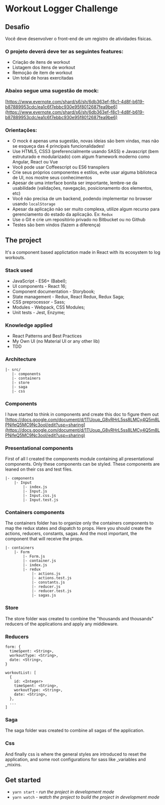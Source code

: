 # Workout Logger Challenge

## Desafio
Você deve desenvolver o front-end de um registro de atividades físicas.

### O projeto deverá deve ter as seguintes features:
- Criação de itens de workout
- Listagem dos itens de workout
- Remoção de item de workout
- Um total de horas exercitadas

### Abaixo segue uma sugestão de mock:
[https://www.evernote.com/shard/s6/sh/6db363ef-f8c1-4d8f-b619-b87889953cdc/ea1c6f7ebbc930e95f8012687fea9be6](https://www.evernote.com/shard/s6/sh/6db363ef-f8c1-4d8f-b619-b87889953cdc/ea1c6f7ebbc930e95f8012687fea9be6)

### Orientações:
- O mock é apenas uma sugestão, novas ideias são bem vindas, mas não se esqueça das 4 principais funcionalidades!
- Use HTML5, CSS3 (preferencialmente usando SASS) e Javascript (bem estruturado e modularizado) com algum framework moderno como Angular, React ou Vue
- Você pode usar Coffeescript ou ES6 transpilers
- Crie seus próprios componentes e estilos, evite usar alguma biblioteca de UI, nos mostre seus conhecimentos
- Apesar de uma interface bonita ser importante, lembre-se da usabilidade (validações, navegação, posicionamento dos elementos, etc)
- Você não precisa de um backend, podendo implementar no browser usando `localStorage`
- Apesar da aplicação não ser muito complexa, utilize algum recurso para gerenciamento do estado da aplicação. Ex: `Redux`
- Use o Git e crie um repositório privado no Bitbucket ou no Github
- Testes são bem vindos (fazem a diferença)

## The project
It's a component based applictation made in React with its ecosystem to log workouts.

### Stack used
- JavaScript - ES6+ (Babel);
- UI components - React 16;
- Component documentation - Storybook;
- State management - Redux, React Redux, Redux Saga;
- CSS preprocessor - Sass;
- Modules - Webpack, CSS Modules;
- Unit tests - Jest, Enzyme;

### Knowledge applied 
- React Patterns and Best Practices
- My Own UI (no Material UI or any other lib)
- TDD

### Architecture

```
|- src/
   |- components
   |- containers
   |- store
   |- saga
   |- css
```
### Components
I have started to think in components and create this doc to figure them out [https://docs.google.com/document/d/1TUoup_G8vRHrL5ss8LMCy4Q5m8LPNifeQ5MC9Nc3ooI/edit?usp=sharing](https://docs.google.com/document/d/1TUoup_G8vRHrL5ss8LMCy4Q5m8LPNifeQ5MC9Nc3ooI/edit?usp=sharing)

### Presentational components
First of all I created the components module containing all presentational components. Only these components can be styled. These components are leaned on their css and test files.

```
|- components
    |- Input
        |- index.js
        |- Input.js
        |- Input.css.js
        |- Input.test.js
```

### Containers components
The containers folder has to organize only the containers components to map the redux states and dispatch to props. Here you should create the actions, reducers, constants, sagas. And the most important, the component that will receive the props.

```
|- containers
    |- Form
        |- Form.js
        |- container.js
        |- index.js
        |- redux
            |- actions.js
            |- actions.test.js
            |- constants.js
            |- reducer.js
            |- reducer.test.js
            |- sagas.js
```

### Store
The store folder was created to combine the "thousands and thousands" reducers of the applications and apply any middleware.

### Reducers

```
form: {
  timeSpent: <String>,
  workoutType: <String>,
  date: <String>,
}

workoutList: [
  {
    id: <Integer>
    timeSpent: <String>,
    workoutType: <String>,
    date: <String>,
  },
  ...
]
```

### Saga
The saga folder was created to combine all sagas of the application.

### Css
And finally css is where the general styles are introduced to reset the application, and some root configurations for sass like _variables and _mixins.

## Get started 
- `yarn start` - *run the project in development mode*
- `yarn watch` - *watch the project to build the project in development mode*

